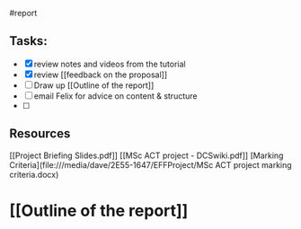#report
## Tasks:
- [x] review notes and videos from the tutorial
- [x] review [[feedback on the proposal]]
- [ ] Draw up [[Outline of the report]]
- [ ] email Felix for advice on content & structure
- [ ] 


## Resources
[[Project Briefing Slides.pdf]]
[[MSc ACT project - DCSwiki.pdf]]
[Marking Criteria](file:///media/dave/2E55-1647/EFFProject/MSc ACT project marking criteria.docx)

# [[Outline of the report]]

